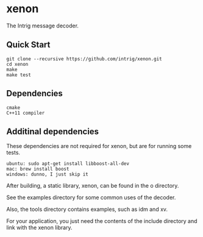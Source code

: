 # xenon
The Intrig message decoder.

## Quick Start

    git clone --recursive https://github.com/intrig/xenon.git
    cd xenon
    make 
    make test

## Dependencies

    cmake
    C++11 compiler

## Additinal dependencies

These dependencies are not required for xenon, but are for running some tests.

    ubuntu: sudo apt-get install libboost-all-dev
    mac: brew install boost
    windows: dunno, I just skip it

After building, a static library, xenon, can be found in the o directory.

See the examples directory for some common uses of the decoder.

Also, the tools directory contains examples, such as idm and xv.

For your application, you just need the contents of the include directory and link with the xenon library.
